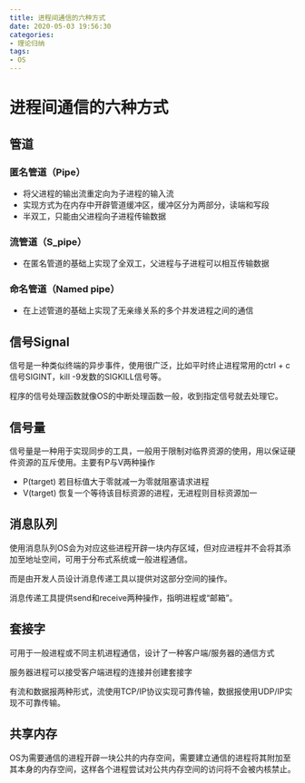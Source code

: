 ```yaml
---
title: 进程间通信的六种方式
date: 2020-05-03 19:56:30
categories: 
- 理论归纳
tags:
- OS
---
```


# 进程间通信的六种方式

## 管道

### 匿名管道（Pipe）

- 将父进程的输出流重定向为子进程的输入流
- 实现方式为在内存中开辟管道缓冲区，缓冲区分为两部分，读端和写段
- 半双工，只能由父进程向子进程传输数据

### 流管道（S_pipe）

- 在匿名管道的基础上实现了全双工，父进程与子进程可以相互传输数据

### 命名管道（Named pipe）

- 在上述管道的基础上实现了无亲缘关系的多个并发进程之间的通信

## 信号Signal

信号是一种类似终端的异步事件，使用很广泛，比如平时终止进程常用的ctrl + c信号SIGINT，kill -9发数的SIGKILL信号等。

程序的信号处理函数就像OS的中断处理函数一般，收到指定信号就去处理它。

## 信号量

信号量是一种用于实现同步的工具，一般用于限制对临界资源的使用，用以保证硬件资源的互斥使用。主要有P与V两种操作

- P(target) 若目标值大于零就减一为零就阻塞请求进程
- V(target) 恢复一个等待该目标资源的进程，无进程则目标资源加一

## 消息队列

使用消息队列OS会为对应这些进程开辟一块内存区域，但对应进程并不会将其添加至地址空间，可用于分布式系统或一般进程通信。

而是由开发人员设计消息传递工具以提供对这部分空间的操作。

消息传递工具提供send和receive两种操作，指明进程或“邮箱”。

## 套接字

可用于一般进程或不同主机进程通信，设计了一种客户端/服务器的通信方式

服务器进程可以接受客户端进程的连接并创建套接字

有流和数据报两种形式，流使用TCP/IP协议实现可靠传输，数据报使用UDP/IP实现不可靠传输。

## 共享内存

OS为需要通信的进程开辟一块公共的内存空间，需要建立通信的进程将其附加至其本身的内存空间，这样各个进程尝试对公共内存空间的访问将不会被内核禁止。

